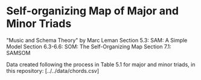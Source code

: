 # Self-organizing Map of Major and Minor Triads

"Music and Schema Theory"
by Marc Leman
Section 5.3: SAM: A Simple Model
Section 6.3-6.6: SOM: The Self-Organizing Map
Section 7.1: SAMSOM

Data created following the process in Table 5.1 for major 
and minor triads, in this repository:
[../../data/chords.csv]

